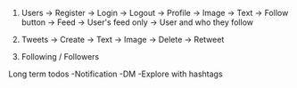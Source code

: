 1. Users
    -> Register
    -> Login
    -> Logout
    -> Profile
        -> Image
        -> Text
        -> Follow button
    -> Feed
        -> User's feed only
        -> User and who they follow

2. Tweets
    -> Create
        -> Text
        -> Image
    -> Delete
    -> Retweet

3. Following / Followers

Long term todos
-Notification
-DM
-Explore with hashtags
